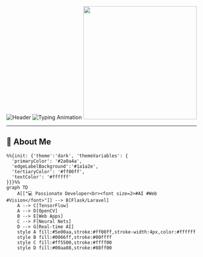 <div align="center">

<!-- Animated Gradient Header with Contrast Text -->
<img src="https://capsule-render.vercel.app/api?type=waving&color=0:ff00ff,50:00ffff,100:ff5500&height=200&section=header&text=Asad%20Rammy&fontSize=70&fontColor=ffffff&animation=fadeIn&fontAlignY=40" alt="Header"/>

<!-- High-Contrast Typing Animation -->
<img src="https://readme-typing-svg.demolab.com?font=Fira+Code&weight=900&size=30&duration=3000&pause=1000&color=FFFFFF&background=00000000&center=true&width=800&height=100&lines=Full-Stack+Developer;AI%2FML+Specialist;Building+Intelligent+Web+Solutions" alt="Typing Animation" />

<!-- Floating Developer GIF -->
<img src="https://media.giphy.com/media/L1R1tvI9svkIWwpVYr/giphy.gif" width="300"/>

</div>

---

## 🎨 About Me
```mermaid
%%{init: {'theme':'dark', 'themeVariables': {
  'primaryColor': '#2a0a4a',
  'edgeLabelBackground':'#1a1a2e',
  'tertiaryColor': '#ff00ff',
  'textColor': '#ffffff'
}}}%%
graph TD
    A[["💻 Passionate Developer<br><font size=2>#AI #Web #Vision</font>"]] --> B[Flask/Laravel]
    A --> C[TensorFlow]
    A --> D[OpenCV]
    B --> E[Web Apps]
    C --> F[Neural Nets]
    D --> G[Real-time AI]
    style A fill:#5e00aa,stroke:#ff00ff,stroke-width:4px,color:#ffffff
    style B fill:#0066ff,stroke:#00ffff
    style C fill:#ff5500,stroke:#ffff00
    style D fill:#00aa88,stroke:#88ff00
